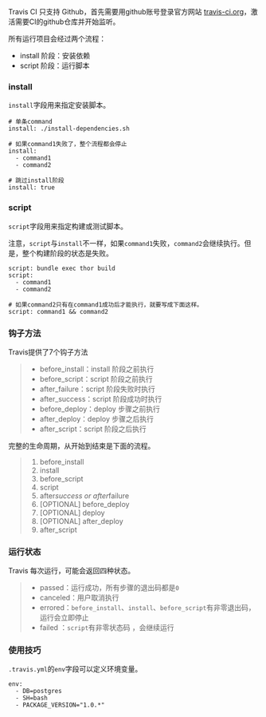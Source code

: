 Travis CI 只支持 Github，首先需要用github账号登录官方网站 [travis-ci.org](https://travis-ci.org/)，激活需要CI的github仓库并开始监听。

所有运行项目会经过两个流程：

+ install 阶段：安装依赖
+ script 阶段：运行脚本

### install

`install`字段用来指定安装脚本。

```
# 单条command
install: ./install-dependencies.sh

# 如果command1失败了，整个流程都会停止
install:
  - command1
  - command2
  
# 跳过install阶段
install: true
```



### script

`script`字段用来指定构建或测试脚本。

注意，`script`与`install`不一样，如果`command1`失败，`command2`会继续执行。但是，整个构建阶段的状态是失败。

```
script: bundle exec thor build
script:
  - command1
  - command2
  
# 如果command2只有在command1成功后才能执行，就要写成下面这样。
script: command1 && command2
```



### 钩子方法

Travis提供了7个钩子方法

> - before_install：install 阶段之前执行
> - before_script：script 阶段之前执行
> - after_failure：script 阶段失败时执行
> - after_success：script 阶段成功时执行
> - before_deploy：deploy 步骤之前执行
> - after_deploy：deploy 步骤之后执行
> - after_script：script 阶段之后执行

完整的生命周期，从开始到结束是下面的流程。

> 1. before_install
> 2. install
> 3. before_script
> 4. script
> 5. after*success or after*failure
> 6. [OPTIONAL] before_deploy
> 7. [OPTIONAL] deploy
> 8. [OPTIONAL] after_deploy
> 9. after_script



### 运行状态

Travis 每次运行，可能会返回四种状态。

> - passed：运行成功，所有步骤的退出码都是`0`
> - canceled：用户取消执行
> - errored：`before_install`、`install`、`before_script`有非零退出码，运行会立即停止
> - failed ：`script`有非零状态码 ，会继续运行



### 使用技巧

`.travis.yml`的`env`字段可以定义环境变量。

```
env:
  - DB=postgres
  - SH=bash
  - PACKAGE_VERSION="1.0.*"
```

